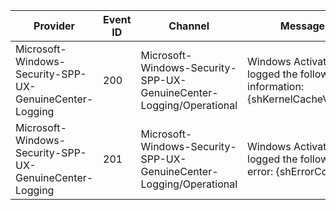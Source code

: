 Provider                                                 |  Event ID  |  Channel                                                              |  Message
---------------------------------------------------------|------------|-----------------------------------------------------------------------|----------------------------------------------------------------------------
Microsoft-Windows-Security-SPP-UX-GenuineCenter-Logging  |  200       |  Microsoft-Windows-Security-SPP-UX-GenuineCenter-Logging/Operational  |  Windows Activation logged the following information:{shKernelCacheValues}
Microsoft-Windows-Security-SPP-UX-GenuineCenter-Logging  |  201       |  Microsoft-Windows-Security-SPP-UX-GenuineCenter-Logging/Operational  |  Windows Activation logged the following error: {shErrorCode}